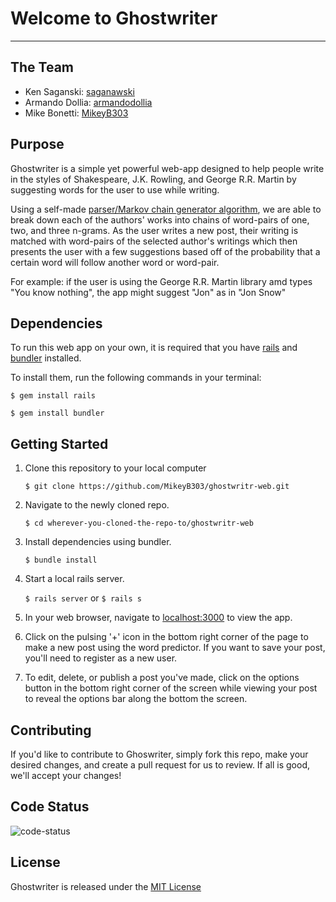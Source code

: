 # Welcome to Ghostwriter
---

## The Team
- Ken Saganski: [saganawski](https://github.com/saganawski)
- Armando Dollia: [armandodollia](https://github.com/armandodollia)
- Mike Bonetti: [MikeyB303](https://github.com/MikeyB303)

## Purpose
Ghostwriter is a simple yet powerful web-app designed to help people write in the styles of Shakespeare, J.K. Rowling, and George R.R. Martin by suggesting words for the user to use while writing.

Using a self-made [parser/Markov chain generator algorithm](https://github.com/saganawski/ghostwriter), we are able to break down each of the authors' works into chains of word-pairs of one, two, and three n-grams. As the user writes a new post, their writing is matched with word-pairs of the selected author's writings which then presents the user with a few suggestions based off of the probability that a certain word will follow another word or word-pair.

For example: if the user is using the George R.R. Martin library amd types "You know nothing", the app might suggest "Jon" as in "Jon Snow"

## Dependencies
To run this web app on your own, it is required that you have [rails](https://github.com/rails/rails) and [bundler](https://github.com/bundler/bundler) installed. 

To install them, run the following commands in your terminal:

`$ gem install rails`

`$ gem install bundler`

## Getting Started
1. Clone this repository to your local computer
    
    `$ git clone https://github.com/MikeyB303/ghostwritr-web.git`

2. Navigate to the newly cloned repo.
    
    `$ cd wherever-you-cloned-the-repo-to/ghostwritr-web`

3. Install dependencies using bundler.
    
    `$ bundle install`

4. Start a local rails server.
    
    `$ rails server` or `$ rails s`

5. In your web browser, navigate to [localhost:3000](localhost:3000) to view the app.

6. Click on the pulsing '+' icon in the bottom right corner of the page to make a new post using the word predictor. If you want to save your post, you'll need to register as a new user.

7.  To edit, delete, or publish a post you've made, click on the options button in the bottom right corner of the screen while viewing your post to reveal the options bar along the bottom the screen. 

## Contributing
If you'd like to contribute to Ghoswriter, simply fork this repo, make your desired changes, and create a pull request for us to review. If all is good, we'll accept your changes!

## Code Status
![code-status](https://circleci.com/gh/MikeyB303/ghostwritr-web.svg?style=shield&circle-token=:circle-token)

## License
Ghostwriter is released under the [MIT License](https://opensource.org/licenses/MIT)

